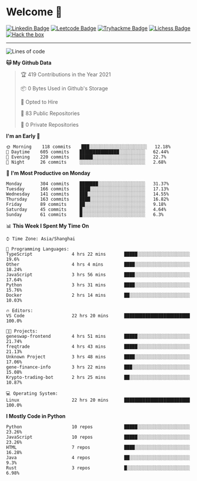 # Welcome 👋

[![Linkedin Badge](https://img.shields.io/badge/-PedroTorres-blue?style=flat-square&logo=Linkedin&logoColor=white&link=https://www.linkedin.com/in/PedroTorres/)](https://www.linkedin.com/in/pedro-torres-cruz/)
[![Leetcode Badge](https://img.shields.io/badge/profile-leetcode-green)](https://leetcode.com/corfucinas/)
[![Tryhackme Badge](https://img.shields.io/badge/profile-tryhackme-blue)](https://tryhackme.com/p/Corfucinas/)
[![Lichess Badge](https://img.shields.io/badge/challenge_me-lichess-yellow)](https://lichess.org/@/Corfucinas)
[![Hack the box](https://img.shields.io/badge/hack_the_box-profile-red)](https://www.hackthebox.eu/profile/375826)

---

<!--START_SECTION:waka-->
![Lines of code](https://img.shields.io/badge/From%20Hello%20World%20I%27ve%20Written-1.5%20million%20lines%20of%20code-blue)

**🐱 My Github Data** 

> 🏆 419 Contributions in the Year 2021
 > 
> 📦 0 Bytes Used in Github's Storage 
 > 
> 💼 Opted to Hire
 > 
> 📜 83 Public Repositories 
 > 
> 🔑 0 Private Repositories  
 > 
**I'm an Early 🐤** 

```text
🌞 Morning    118 commits    ███░░░░░░░░░░░░░░░░░░░░░░   12.18% 
🌆 Daytime    605 commits    ███████████████░░░░░░░░░░   62.44% 
🌃 Evening    220 commits    █████░░░░░░░░░░░░░░░░░░░░   22.7% 
🌙 Night      26 commits     ░░░░░░░░░░░░░░░░░░░░░░░░░   2.68%

```
📅 **I'm Most Productive on Monday** 

```text
Monday       304 commits    ███████░░░░░░░░░░░░░░░░░░   31.37% 
Tuesday      166 commits    ████░░░░░░░░░░░░░░░░░░░░░   17.13% 
Wednesday    141 commits    ███░░░░░░░░░░░░░░░░░░░░░░   14.55% 
Thursday     163 commits    ████░░░░░░░░░░░░░░░░░░░░░   16.82% 
Friday       89 commits     ██░░░░░░░░░░░░░░░░░░░░░░░   9.18% 
Saturday     45 commits     █░░░░░░░░░░░░░░░░░░░░░░░░   4.64% 
Sunday       61 commits     █░░░░░░░░░░░░░░░░░░░░░░░░   6.3%

```


📊 **This Week I Spent My Time On** 

```text
⌚︎ Time Zone: Asia/Shanghai

💬 Programming Languages: 
TypeScript               4 hrs 22 mins       █████░░░░░░░░░░░░░░░░░░░░   19.6% 
Other                    4 hrs 4 mins        ████░░░░░░░░░░░░░░░░░░░░░   18.24% 
JavaScript               3 hrs 56 mins       ████░░░░░░░░░░░░░░░░░░░░░   17.64% 
Python                   3 hrs 31 mins       ████░░░░░░░░░░░░░░░░░░░░░   15.76% 
Docker                   2 hrs 14 mins       ██░░░░░░░░░░░░░░░░░░░░░░░   10.03%

🔥 Editors: 
VS Code                  22 hrs 20 mins      █████████████████████████   100.0%

🐱‍💻 Projects: 
geneswap-frontend        4 hrs 51 mins       █████░░░░░░░░░░░░░░░░░░░░   21.74% 
freqtrade                4 hrs 43 mins       █████░░░░░░░░░░░░░░░░░░░░   21.13% 
Unknown Project          3 hrs 48 mins       ████░░░░░░░░░░░░░░░░░░░░░   17.06% 
gene-finance-info        3 hrs 22 mins       ███░░░░░░░░░░░░░░░░░░░░░░   15.08% 
Krypto-trading-bot       2 hrs 25 mins       ██░░░░░░░░░░░░░░░░░░░░░░░   10.87%

💻 Operating System: 
Linux                    22 hrs 20 mins      █████████████████████████   100.0%

```

**I Mostly Code in Python** 

```text
Python                   10 repos            █████░░░░░░░░░░░░░░░░░░░░   23.26% 
JavaScript               10 repos            █████░░░░░░░░░░░░░░░░░░░░   23.26% 
HTML                     7 repos             ████░░░░░░░░░░░░░░░░░░░░░   16.28% 
Java                     4 repos             ██░░░░░░░░░░░░░░░░░░░░░░░   9.3% 
Rust                     3 repos             █░░░░░░░░░░░░░░░░░░░░░░░░   6.98%

```



<!--END_SECTION:waka-->
